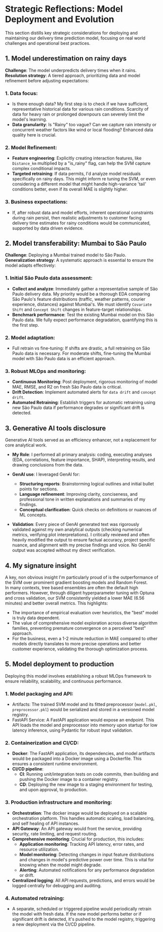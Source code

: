 # Strategic Reflections: Model Deployment and Evolution

This section distills key strategic considerations for deploying and maintaining our delivery time prediction model, focusing on real world challenges and operational best practices.

## 1. Model underestimation on rainy days
**Challenge**: The model underpredicts delivery times when it rains.  
**Resolution strategy**: A tiered approach, prioritizing data and model refinement before adjusting expectations:

### 1. Data focus:
- Is there enough data? My first step is to check if we have sufficient, representative historical data for various rain conditions. Scarcity of data for heavy rain or prolonged downpours can severely limit the model's learning.
- **Data granularity**: Is "Rainy" too vague? Can we capture rain intensity or concurrent weather factors like wind or local flooding? Enhanced data quality here is crucial.

### 2. Model Refinement:
- **Feature engineering**: Explicitly creating interaction features, like `Distance_km` multiplied by a "is_rainy" flag, can help the SVM capture complex conditional impacts.
- **Targeted retraining**: If data permits, I'd analyze model residuals specifically on rainy days. This might inform re tuning the SVM, or even considering a different model that might handle high-variance 'tail' conditions better, even if its overall MAE is slightly higher.

### 3. Business expectations:
- If, after robust data and model efforts, inherent operational constraints during rain persist, then realistic adjustments to customer facing delivery time estimates for rainy conditions would be communicated, supported by data driven evidence.

## 2. Model transferability: Mumbai to São Paulo
**Challenge**: Deploying a Mumbai trained model to São Paulo.  
**Generalization strategy**: A systematic approach is essential to ensure the model adapts effectively:

### 1. Initial São Paulo data assessment:
- **Collect and analyze**: Immediately gather a representative sample of São Paulo delivery data. My priority would be a thorough EDA comparing São Paulo's feature distributions (traffic, weather patterns, courier experience, distances) against Mumbai's. We must identify `Covariate Shift` and `Concept Shift` changes in feature-target relationships.
- **Benchmark performance**: Test the existing Mumbai model on this São Paulo data. We fully expect performance degradation, quantifying this is the first step.

### 2. Model adaptation:
- Full retrain vs fine-tuning: If shifts are drastic, a full retraining on São Paulo data is necessary. For moderate shifts, fine-tuning the Mumbai model with São Paulo data is an efficient approach.

### 3. Robust MLOps and monitoring:
- **Continuous Monitoring**: Post deployment, rigorous monitoring of model MAE, RMSE, and R2 on fresh São Paulo data is critical.
- **Drift Detection**: Implement automated alerts for `data drift` and `concept drift`.
- **Automated Retraining**: Establish triggers for automatic retraining using new São Paulo data if performance degrades or significant drift is detected.

## 3. Generative AI tools disclosure
Generative AI tools served as an efficiency enhancer, not a replacement for core analytical work.
- **My Role**: I performed all primary analysis: coding, executing analyses (EDA, correlations, feature importance, SHAP), interpreting results, and drawing conclusions from the data.
- **GenAI use**: I leveraged GenAI for:
    - **Structuring reports**: Brainstorming logical outlines and initial bullet points for sections.
    - **Language refinement**: Improving clarity, conciseness, and professional tone in written explanations and summaries of my findings.
    - **Conceptual clarification**: Quick checks on definitions or nuances of ML concepts.

- **Validation**: Every piece of GenAI generated text was rigorously validated against my own analytical outputs (checking numerical metrics, verifying plot interpretations). I critically reviewed and often heavily modified the output to ensure factual accuracy, project specific nuance, and alignment with my precise findings and voice. No GenAI output was accepted without my direct verification.

## 4. My signature insight
A key, non obvious insight I'm particularly proud of is the outperformance of the SVM over prominent gradient boosting models and Random Forest.  
In many contexts, tree based ensembles are often the default high performers. However, through diligent hyperparameter tuning with Optuna and cross validation, our SVM consistently yielded a lower MAE (6.56 minutes) and better overall metrics. This highlights:

- The importance of empirical evaluation over heuristics, the "best" model is truly data dependent.
- The value of comprehensive model exploration across diverse algorithm families, preventing premature convergence on a perceived "best" approach.
- For the business, even a 1-2 minute reduction in MAE compared to other models directly translates to more precise operations and better customer experience, validating the thorough optimization process.

## 5. Model deployment to production
Deploying this model involves establishing a robust MLOps framework to ensure reliability, scalability, and continuous performance.

### 1. Model packaging and API:
- Artifacts: The trained SVM model and its fitted preprocessor (`model.pkl`, `preprocessor.pkl`) would be serialized and stored in a versioned model registry.
- FastAPI Service: A FastAPI application would expose an endpoint. This API loads the model and preprocessor into memory upon startup for low latency inference, using Pydantic for robust input validation.

### 2. Containerization and CI/CD:
- **Docker**: The FastAPI application, its dependencies, and model artifacts would be packaged into a Docker image using a Dockerfile. This ensures a consistent runtime environment.
- **CI/CD pipeline**:
    - **CI**: Running unit/integration tests on code commits, then building and pushing the Docker image to a container registry.
    - **CD**: Deploying the new image to a staging environment for testing, and upon approval, to production.

### 3. Production infrastructure and monitoring:
- **Orchestration**: The docker image would be deployed on a scalable orchestration platform. This handles automatic scaling, load balancing, and self healing of API instances.
- **API Gateway**: An API gateway would front the service, providing security, rate limiting, and request routing.
- **Comprehensive monitoring**: Crucial for production, this includes:
    - **Application monitoring**: Tracking API latency, error rates, and resource utilization.
    - **Model monitoring**: Detecting changes in input feature distributions and changes in model's predictive power over time. This is vital for knowing when the model might degrade.
    - **Alerting**: Automated notifications for any performance degradation or drift.
- **Centralized logging**: All API requests, predictions, and errors would be logged centrally for debugging and auditing.

### 4. Automated retraining:
- A separate, scheduled or triggered pipeline would periodically retrain the model with fresh data. If the new model performs better or if significant drift is detected, it's pushed to the model registry, triggering a new deployment via the CI/CD pipeline.

